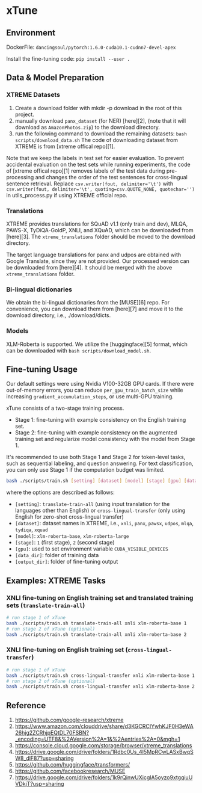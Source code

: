 # xTune

## Environment

DockerFile: `dancingsoul/pytorch:1.6.0-cuda10.1-cudnn7-devel-apex`

Install the fine-tuning code: `pip install --user .`

## Data & Model Preparation

### XTREME Datasets  

1) Create a download folder with mkdir -p download in the root of this project. 
2) manually download `panx_dataset` (for NER) [here][2], (note that it will download as `AmazonPhotos.zip`) to the download directory.
3) run the following command to download the remaining datasets: `bash scripts/download_data.sh`
The code of downloading dataset from XTREME is from [xtreme offical repo][1].

Note that we keep the labels in test set for easier evaluation. To prevent accidental evaluation on the test sets while running experiments, the code of [xtreme offical repo][1] removes labels of the test data during pre-processing and changes the order of the test sentences for cross-lingual sentence retrieval. 
Replace `csv.writer(fout, delimiter='\t')` with `csv.writer(fout, delimiter='\t', quoting=csv.QUOTE_NONE, quotechar='')` in utils_process.py if using XTREME official repo.

### Translations

XTREME provides translations for SQuAD v1.1 (only train and dev), MLQA, PAWS-X, TyDiQA-GoldP, XNLI, and XQuAD, which can be downloaded from [here][3]. The `xtreme_translations` folder should be moved to the download directory. 

The target language translations for panx and udpos are obtained with Google Translate, since they are not provided. Our processed version can be downloaded from [here][4]. It should be merged with the above `xtreme_translations` folder.

### Bi-lingual dictionaries

We obtain the bi-lingual dictionaries from the [MUSE][6] repo. For convenience, you can download them from [here][7] and move it to the download directory, i.e., ./download/dicts.

### Models

XLM-Roberta is supported. We utilize the [huggingface][5] format, which can be downloaded with `bash scripts/download_model.sh`.

## Fine-tuning Usage

Our default settings were using Nvidia V100-32GB GPU cards. If there were out-of-memory errors, you can reduce `per_gpu_train_batch_size` while increasing `gradient_accumulation_steps`, or use multi-GPU training.

xTune consists of a two-stage training process.
- Stage 1: fine-tuning with example consistency on the English training set.
- Stage 2: fine-tuning with example consistency on the augmented training set and regularize model consistency with the model from Stage 1.

It's recommended to use both Stage 1 and Stage 2 for token-level tasks, such as sequential labeling, and question answering. For text classification, you can only use Stage 1 if the computation budget was limited.

```bash
bash ./scripts/train.sh [setting] [dataset] [model] [stage] [gpu] [data_dir] [output_dir]
```
where the options are described as follows:
- `[setting]`: `translate-train-all` (using input translation for the languages other than English) or `cross-lingual-transfer` (only using English for zero-shot cross-lingual transfer)
- `[dataset]`: dataset names in XTREME, i.e., `xnli`, `panx`, `pawsx`, `udpos`, `mlqa`, `tydiqa`, `xquad`
- `[model]`: `xlm-roberta-base`, `xlm-roberta-large`
- `[stage]`: `1` (first stage), `2` (second stage)
- `[gpu]`: used to set environment variable `CUDA_VISIBLE_DEVICES`
- `[data_dir]`: folder of training data
- `[output_dir]`: folder of fine-tuning output

## Examples: XTREME Tasks

### XNLI fine-tuning on English training set and translated training sets (`translate-train-all`)

```bash
# run stage 1 of xTune
bash ./scripts/train.sh translate-train-all xnli xlm-roberta-base 1
# run stage 2 of xTune (optional)
bash ./scripts/train.sh translate-train-all xnli xlm-roberta-base 2
```

### XNLI fine-tuning on English training set (`cross-lingual-transfer`)

```bash
# run stage 1 of xTune
bash ./scripts/train.sh cross-lingual-transfer xnli xlm-roberta-base 1
# run stage 2 of xTune (optional)
bash ./scripts/train.sh cross-lingual-transfer xnli xlm-roberta-base 2
```

## Reference

1. https://github.com/google-research/xtreme
2. https://www.amazon.com/clouddrive/share/d3KGCRCIYwhKJF0H3eWA26hjg2ZCRhjpEQtDL70FSBN?_encoding=UTF8&%2AVersion%2A=1&%2Aentries%2A=0&mgh=1
3. https://console.cloud.google.com/storage/browser/xtreme_translations
4. https://drive.google.com/drive/folders/1Rdbc0Us_4I5MpRCwLASxBwqSW8_dlF87?usp=sharing
5. https://github.com/huggingface/transformers/
6. https://github.com/facebookresearch/MUSE
7. https://drive.google.com/drive/folders/1k9rQinwUXicglA5oyzo9xtgqiuUVDkjT?usp=sharing
